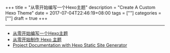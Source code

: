 +++
title = "从零开始编写一个Hexo主题"
description = "Create A Custom Hexo Theme"
date = 2017-07-04T22:46:19+08:00
tags = [""]
categories = [""]
draft = true
+++


---

- [从零开始编写一个Hexo主题](https://github.com/lyyourc/blog/issues/7)
- [从零开始制作 Hexo 主题](http://www.ahonn.me/2016/12/15/create-a-hexo-theme-from-scratch/)
- [Project Documentation with Hexo Static Site Generator](https://www.sitepoint.com/project-documentation-hexo/)
